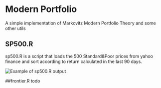 # Modern Portfolio
A simple implementation of Markovitz Modern Portfolio Theory and some other utils

## SP500.R

sp500.R is a script that loads the 500 Standard&Poor prices from yahoo finance and sort according to return calculated in the last 90 days.

![Example of sp500.R output](https://dl.dropboxusercontent.com/u/32319393/portfolio_project/img/Screenshot%202016-03-29%2022.02.58.png)


##frontier.R
todo

